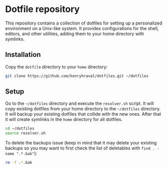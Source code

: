 Dotfile repository
==================

This repository contains a collection of dotfiles for setting up a personalized environment on a Unix-like system. It provides configurations for the shell, editors, and other utilities, adding them to your home directory with symlinks.

## Installation
	
Copy the `dotfile` directory to your `home` directory:

```bash
git clone https://github.com/kenryhraval/dotfiles.git ~/dotfiles
```

## Setup

Go to the `~/dotfiles` directory and execute the `resolver.sh` script. It will copy existing dotfiles from your home directory to the `~/dotfiles` directory. It will backup your existing dotfiles that collide with the new ones. After that it will create symlinks in the `home` directory for all dotfiles. 

```bash
cd ~/dotfiles
source resolver.sh
```

To delete the backups issue (keep in mind that it may delete your existing backups so you may want to first check the list of deletables with `find . -name ".*.bak"`):

```bash
rm -f .*.bak
```

